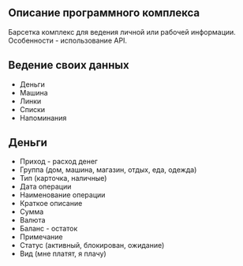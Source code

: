 ## Описание программного комплекса
Барсетка комплекс для ведения личной или рабочей информации.      
Особенности - использование API.   


## Ведение своих данных
* Деньги
* Машина 
* Линки 
* Списки 
* Напоминания   

## Деньги 
* Приход - расход денег
* Группа (дом, машина, магазин, отдых, еда, одежда)
* Тип (карточка, наличные)
* Дата операции
* Наименование операции
* Краткое описание
* Сумма
* Валюта
* Баланс - остаток
* Примечание
* Статус (активный, блокирован, ожидание)
* Вид (мне платят, я плачу)

